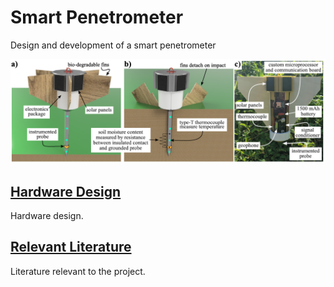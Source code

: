 # Smart Penetrometer
Design and development of a smart penetrometer

<p align="center">
<img src="image.PNG" alt="drawing" width="700"/>
</p>
<p align="center">
</p>

## [Hardware Design](hardware_design)
Hardware design.

## [Relevant Literature](relevant_literature)
Literature relevant to the project.










